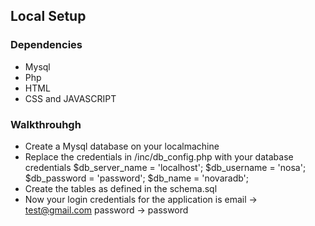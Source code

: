 ## Local Setup 
### Dependencies
- Mysql
- Php
- HTML
- CSS and JAVASCRIPT


### Walkthrouhgh
- Create a Mysql database on your localmachine 
- Replace the credentials in /inc/db_config.php with your database credentials
    $db_server_name =  'localhost';
    $db_username = 'nosa';
    $db_password = 'password';
    $db_name = 'novaradb';
- Create the tables as defined in the schema.sql
- Now your login credentials for the application is 
email -> test@gmail.com
password  -> password
